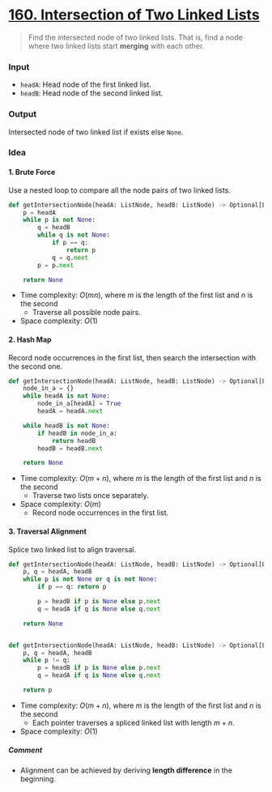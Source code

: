 # [160. Intersection of Two Linked Lists](https://leetcode.com/problems/intersection-of-two-linked-lists/)
> Find the intersected node of two linked lists. That is, find a node where two linked lists start **merging** with each other.
### Input
* `headA`: Head node of the first linked list.
* `headB`: Head node of the second linked list.
### Output
Intersected node of two linked list if exists else `None`.

### Idea
#### 1. Brute Force
Use a nested loop to compare all the node pairs of two linked lists.
```python
def getIntersectionNode(headA: ListNode, headB: ListNode) -> Optional[ListNode]:
    p = headA
    while p is not None:
        q = headB
        while q is not None:
            if p == q:
                return p
            q = q.next
        p = p.next

    return None
```
* Time complexity: $O(mn)$, where $m$ is the length of the first list and $n$ is the second
	* Traverse all possible node pairs.
* Space complexity: $O(1)$
#### 2. Hash Map
Record node occurrences in the first list, then search the intersection with the second one.
```python
def getIntersectionNode(headA: ListNode, headB: ListNode) -> Optional[ListNode]:
    node_in_a = {}
    while headA is not None:
        node_in_a[headA] = True
        headA = headA.next

    while headB is not None:
        if headB in node_in_a:
            return headB
        headB = headB.next

    return None
```
 * Time complexity: $O(m+n)$, where $m$ is the length of the first list and $n$ is the second
	* Traverse two lists once separately.
* Space complexity: $O(m)$
	* Record node occurrences in the first list.
#### 3. Traversal Alignment
Splice two linked list to align traversal.
```python
def getIntersectionNode(headA: ListNode, headB: ListNode) -> Optional[ListNode]:
    p, q = headA, headB
    while p is not None or q is not None:
        if p == q: return p

        p = headB if p is None else p.next
        q = headA if q is None else q.next

    return None


def getIntersectionNode(headA: ListNode, headB: ListNode) -> Optional[ListNode]:
    p, q = headA, headB
    while p != q:
        p = headB if p is None else p.next
        q = headA if q is None else q.next

    return p 
```
* Time complexity: $O(m+n)$, where $m$ is the length of the first list and $n$ is the second
	* Each pointer traverses a spliced linked list with length $m+n$.
* Space complexity: $O(1)$
##### Comment
* Alignment can be achieved by deriving **length difference** in the beginning.